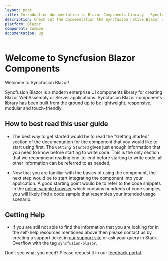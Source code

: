 ```yaml
---
layout: post
title: Introduction documentation to Blazor Components Library - Syncfusion
description: Check out the documentation the Syncfusion native Blazor components library of UI and Data Viz web controls that are responsive and lightweight for building modern web apps.
platform: Blazor
component: Common
documentation: ug
---
```


# Welcome to Syncfusion Blazor Components

Welcome to Syncfusion Blazor!

Syncfusion Blazor is a modern enterprise UI components library for creating Blazor WebAssembly or Server applications. Syncfusion Blazor components library has been built from the ground up to be lightweight, responsive, modular and touch-friendly.

## How to best read this user guide

* The best way to get started would be to read the "Getting Started" section of the documentation for the component that you would like to start using first. The `Getting Started` gives just enough information that you need to know before starting to write code. This is the only section that we recommend reading end-to-end before starting to write code, all other information can be referred to as needed.

* Now that you are familiar with the basics of using the component, the next step would be to start integrating the component into your application. A good starting point would be to refer to the code snippets in the [online sample browser](https://blazor.syncfusion.com/demos/) which contains hundreds of code samples, you will likely find a code sample that resembles your intended usage scenario.

## Getting Help

* If you are still not able to find the information that you are looking for in the self-help resources mentioned above then please contact us by creating a support ticket in [our support site](http://syncfusion.com/support) or ask your query in Stack Overflow with the tag `syncfusion-blazor`.

Don’t see what you need? Please request it in our [feedback portal](https://www.syncfusion.com/feedback/blazor-components).
